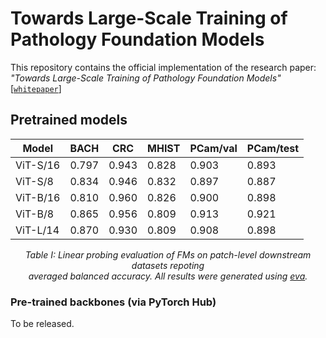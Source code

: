 # Towards Large-Scale Training of Pathology Foundation Models
This repository contains the official implementation of the research paper: _"Towards Large-Scale Training of Pathology Foundation Models"_<br>
[[`whitepaper`](https://github.com/kaiko-ai/towards_large_pathology_fms/blob/main/towards_large_scale_training_of_pathology_foundation_models.pdf?raw=true)]

## Pretrained models

<div align="center">

| Model                                            | BACH  | CRC   | MHIST | PCam/val | PCam/test |
|--------------------------------------------------|-------|-------|-------|----------|-----------|
| ViT-S/16              | 0.797 | 0.943 | 0.828 | 0.903    | 0.893     |
| ViT-S/8               | 0.834 | 0.946 | 0.832 | 0.897    | 0.887     |
| ViT-B/16	             | 0.810 | 0.960 | 0.826 | 0.900    | 0.898     |
| ViT-B/8               | 0.865 | 0.956 | 0.809 | 0.913    | 0.921     |
| ViT-L/14              | 0.870 | 0.930 | 0.809 | 0.908    | 0.898     |

_Table I: Linear probing evaluation of FMs on patch-level downstream datasets repoting<br> averaged balanced accuracy. All results were generated using [_eva_](https://github.com/kaiko-ai/eva/tree/main)._

</div>

### Pre-trained backbones (via PyTorch Hub)
To be released.

